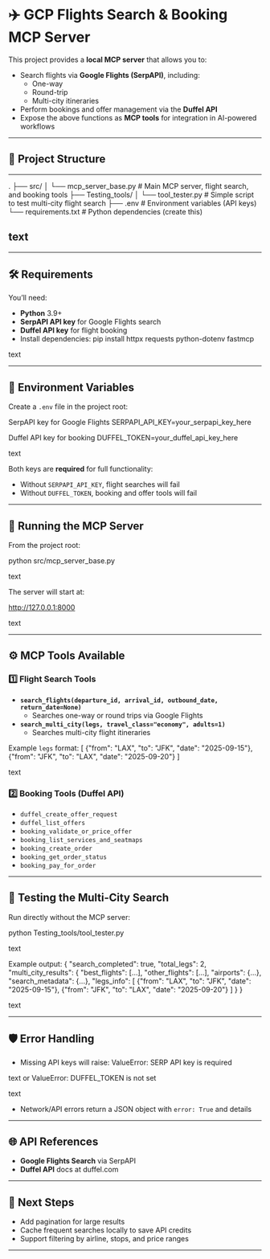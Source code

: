 # ✈️ GCP Flights Search & Booking MCP Server

This project provides a **local MCP server** that allows you to:

- Search flights via **Google Flights (SerpAPI)**, including:
  - One-way
  - Round-trip
  - Multi-city itineraries
- Perform bookings and offer management via the **Duffel API**
- Expose the above functions as **MCP tools** for integration in AI-powered workflows

---

## 📂 Project Structure
---
.
├── src/
│ └── mcp_server_base.py # Main MCP server, flight search, and booking tools
├── Testing_tools/
│ └── tool_tester.py # Simple script to test multi-city flight search
├── .env # Environment variables (API keys)
└── requirements.txt # Python dependencies (create this)

text
---
---

## 🛠 Requirements

You’ll need:

- **Python** 3.9+
- **SerpAPI API key** for Google Flights search
- **Duffel API key** for flight booking
- Install dependencies:
  pip install httpx requests python-dotenv fastmcp

text

---

## 🔑 Environment Variables

Create a `.env` file in the project root:

SerpAPI key for Google Flights
SERPAPI_API_KEY=your_serpapi_key_here

Duffel API key for booking
DUFFEL_TOKEN=your_duffel_api_key_here

text

Both keys are **required** for full functionality:

- Without `SERPAPI_API_KEY`, flight searches will fail
- Without `DUFFEL_TOKEN`, booking and offer tools will fail

---

## 🚀 Running the MCP Server

From the project root:

python src/mcp_server_base.py

text

The server will start at:

http://127.0.0.1:8000

text

---

## ⚙️ MCP Tools Available

### 1️⃣ Flight Search Tools

- **`search_flights(departure_id, arrival_id, outbound_date, return_date=None)`**
  - Searches one-way or round trips via Google Flights
- **`search_multi_city(legs, travel_class="economy", adults=1)`**
  - Searches multi-city flight itineraries

Example `legs` format:
[
{"from": "LAX", "to": "JFK", "date": "2025-09-15"},
{"from": "JFK", "to": "LAX", "date": "2025-09-20"}
]

text

### 2️⃣ Booking Tools (Duffel API)

- `duffel_create_offer_request`
- `duffel_list_offers`
- `booking_validate_or_price_offer`
- `booking_list_services_and_seatmaps`
- `booking_create_order`
- `booking_get_order_status`
- `booking_pay_for_order`

---

## 🧪 Testing the Multi-City Search

Run directly without the MCP server:

python Testing_tools/tool_tester.py

text

Example output:
{
"search_completed": true,
"total_legs": 2,
"multi_city_results": {
"best_flights": [...],
"other_flights": [...],
"airports": {...},
"search_metadata": {...},
"legs_info": [
{"from": "LAX", "to": "JFK", "date": "2025-09-15"},
{"from": "JFK", "to": "LAX", "date": "2025-09-20"}
]
}
}

text

---

## 🛡 Error Handling

- Missing API keys will raise:
  ValueError: SERP API key is required

text
or
ValueError: DUFFEL_TOKEN is not set

text

- Network/API errors return a JSON object with `error: True` and details

---

## 🌐 API References

- **Google Flights Search** via SerpAPI
- **Duffel API** docs at duffel.com

---

## 📌 Next Steps

- Add pagination for large results
- Cache frequent searches locally to save API credits
- Support filtering by airline, stops, and price ranges

---
